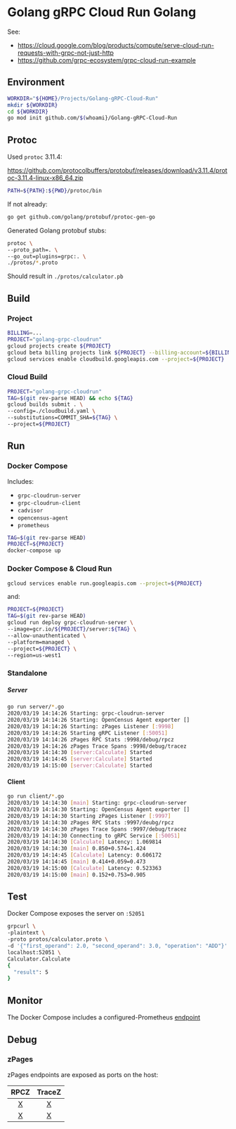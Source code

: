 # Golang gRPC Cloud Run Golang

See:

+ https://cloud.google.com/blog/products/compute/serve-cloud-run-requests-with-grpc-not-just-http
+ https://github.com/grpc-ecosystem/grpc-cloud-run-example


## Environment

```bash
WORKDIR="${HOME}/Projects/Golang-gRPC-Cloud-Run"
mkdir ${WORKDIR}
cd ${WORKDIR}
go mod init github.com/$(whoami}/Golang-gRPC-Cloud-Run

```

## Protoc

Used `protoc` 3.11.4:

https://github.com/protocolbuffers/protobuf/releases/download/v3.11.4/protoc-3.11.4-linux-x86_64.zip

```bash
PATH=${PATH}:${PWD}/protoc/bin
```

If not already:

```bash
go get github.com/golang/protobuf/protoc-gen-go
```

Generated Golang protobuf stubs:

```bash
protoc \
--proto_path=. \
--go_out=plugins=grpc:. \
./protos/*.proto
```

Should result in `./protos/calculator.pb`

## Build

### Project

```bash
BILLING=...
PROJECT="golang-grpc-cloudrun"
gcloud projects create ${PROJECT}
gcloud beta billing projects link ${PROJECT} --billing-account=${BILLING}
gcloud services enable cloudbuild.googleapis.com --project=${PROJECT}
```


### Cloud Build

```bash
PROJECT="golang-grpc-cloudrun"
TAG=$(git rev-parse HEAD) && echo ${TAG}
gcloud builds submit . \
--config=./cloudbuild.yaml \
--substitutions=COMMIT_SHA=${TAG} \
--project=${PROJECT}
```

## Run

### Docker Compose

Includes:

+ `grpc-cloudrun-server`
+ `grpc-cloudrun-client`
+ `cadvisor`
+ `opencensus-agent`
+ `prometheus`


```bash
TAG=$(git rev-parse HEAD)
PROJECT=${PROJECT}
docker-compose up
```

### Docker Compose & Cloud Run

```bash
gcloud services enable run.googleapis.com --project=${PROJECT}
```

and:

```bash
PROJECT=${PROJECT}
TAG=$(git rev-parse HEAD)
gcloud run deploy grpc-cloudrun-server \
--image=gcr.io/${PROJECT}/server:${TAG} \
--allow-unauthenticated \
--platform=managed \
--project=${PROJECT} \
--region=us-west1
```


### Standalone

##### Server

```bash
go run server/*.go
2020/03/19 14:14:26 Starting: grpc-cloudrun-server
2020/03/19 14:14:26 Starting: OpenCensus Agent exporter []
2020/03/19 14:14:26 Starting: zPages Listener [:9998]
2020/03/19 14:14:26 Starting gRPC Listener [:50051]
2020/03/19 14:14:26 zPages RPC Stats :9998/debug/rpcz
2020/03/19 14:14:26 zPages Trace Spans :9998/debug/tracez
2020/03/19 14:14:30 [server:Calculate] Started
2020/03/19 14:14:45 [server:Calculate] Started
2020/03/19 14:15:00 [server:Calculate] Started
```

#### Client

```bash
go run client/*.go
2020/03/19 14:14:30 [main] Starting: grpc-cloudrun-server
2020/03/19 14:14:30 Starting: OpenCensus Agent exporter []
2020/03/19 14:14:30 Starting zPages Listener [:9997]
2020/03/19 14:14:30 zPages RPC Stats :9997/deubg/rpcz
2020/03/19 14:14:30 zPages Trace Spans :9997/debug/tracez
2020/03/19 14:14:30 Connecting to gRPC Service [:50051]
2020/03/19 14:14:30 [Calculate] Latency: 1.069814
2020/03/19 14:14:30 [main] 0.850+0.574=1.424
2020/03/19 14:14:45 [Calculate] Latency: 0.606172
2020/03/19 14:14:45 [main] 0.414+0.059=0.473
2020/03/19 14:15:00 [Calculate] Latency: 0.523363
2020/03/19 14:15:00 [main] 0.152+0.753=0.905
```

## Test

Docker Compose exposes the server on `:52051`

```bash
grpcurl \
-plaintext \
-proto protos/calculator.proto \
-d '{"first_operand": 2.0, "second_operand": 3.0, "operation": "ADD"}' \
localhost:52051 \
Calculator.Calculate
{
  "result": 5
}
```

## Monitor

The Docker Compose includes a configured-Prometheus [endpoint](http://localhost:9090)

## Debug

### zPages

zPages endpoints are exposed as ports on the host:

|RPCZ|TraceZ|
|:--:|:----:|
|[X](http://localhost:9995/debug/rpcz)|[X](http://localhost:9995/debug/tracez)|
|[X](http://localhost:9996/debug/rpcz)|[X](http://localhost:9996/debug/tracez)|